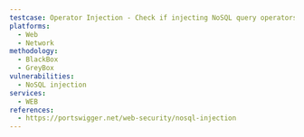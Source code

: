 ```yaml
---
testcase: Operator Injection - Check if injecting NoSQL query operators (e.g., $ne, $in, $regex, $gt) in JSON/XML/URL parameters causes the Web (HTTP/HTTPS) service to unintentionally expose or filter sensitive data
platforms: 
  - Web
  - Network
methodology: 
  - BlackBox
  - GreyBox
vulnerabilities:
  - NoSQL injection
services:
  - WEB
references:
  - https://portswigger.net/web-security/nosql-injection
---
```

